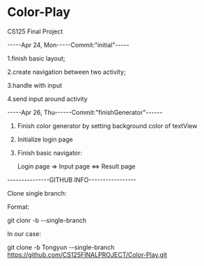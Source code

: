 # Color-Play

CS125 Final Project

-----Apr 24, Mon-----Commit:"initial"-----

1.finish basic layout;

2.create navigation between two activity;

3.handle with input

4.send input around activity

-----Apr 26, Thu------Commit:"finishGenerator"------

1. Finish color generator by setting background color of textView

2. Initialize login page

3. Finish basic navigator:

   Login page => Input page <=> Result page
   
---------------GITHUB INFO-----------------

Clone single branch:

Format:

git clonr -b <BranchName> --single-branch <url>
   
In our case:

git clone -b Tongyun --single-branch https://github.com/CS125FINALPROJECT/Color-Play.git
